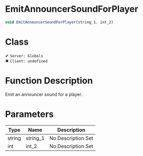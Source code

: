 # EmitAnnouncerSoundForPlayer
```js	
void EmitAnnouncerSoundForPlayer(string_1, int_2)
```
# Class
✔ `Server: Globals`  
✖ `Client: undefined`  

# Function Description
Emit an announcer sound for a player.
# Parameters
Type|Name|Description
--|--|--
string|string_1|No Description Set
int|int_2|No Description Set
